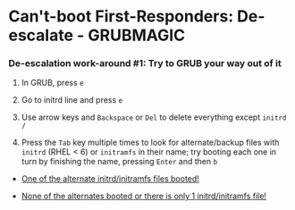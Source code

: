# Can't-boot First-Responders: De-escalate - GRUBMAGIC

### De-escalation work-around #1: Try to GRUB your way out of it

1. In GRUB, press `e`

1. Go to initrd line and press `e`

1. Use arrow keys and `Backspace` or `Del` to delete everything except `initrd /`

1. Press the `Tab` key multiple times to look for alternate/backup files with `initrd` (RHEL < 6) or `initramfs` in their name; try booting each one in turn by finishing the name, pressing `Enter` and then `b`

  - [One of the alternate initrd/initramfs files booted!](congrats.md)

  - [None of the alternates booted or there is only 1 initrd/initramfs file!](de-escalate-rescue.md)